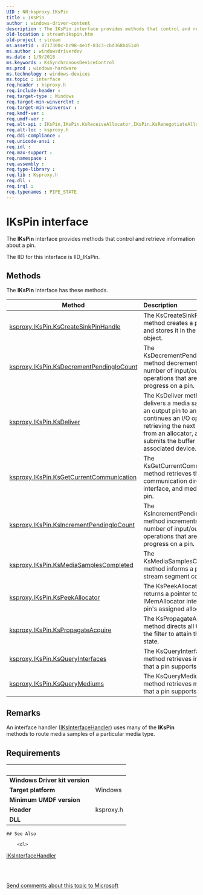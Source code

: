 ```yaml
---
UID : NN:ksproxy.IKsPin
title : IKsPin
author : windows-driver-content
description : The IKsPin interface provides methods that control and retrieve information about a pin.
old-location : stream\ikspin.htm
old-project : stream
ms.assetid : 4717300c-bc98-4e1f-83c3-cbd368b45140
ms.author : windowsdriverdev
ms.date : 1/9/2018
ms.keywords : KsSynchronousDeviceControl
ms.prod : windows-hardware
ms.technology : windows-devices
ms.topic : interface
req.header : ksproxy.h
req.include-header : 
req.target-type : Windows
req.target-min-winverclnt : 
req.target-min-winversvr : 
req.kmdf-ver : 
req.umdf-ver : 
req.alt-api : IKsPin,IKsPin.KsReceiveAllocator,IKsPin.KsRenegotiateAllocator,IKsPin.KsQualityNotify
req.alt-loc : ksproxy.h
req.ddi-compliance : 
req.unicode-ansi : 
req.idl : 
req.max-support : 
req.namespace : 
req.assembly : 
req.type-library : 
req.lib : Ksproxy.h
req.dll : 
req.irql : 
req.typenames : PIPE_STATE
---
```


# IKsPin interface

The <b>IKsPin</b> interface provides methods that control and retrieve information about a pin.

The IID for this interface is IID_IKsPin.

## Methods

<p>The <b>IKsPin</b> interface has these methods.</p>

| Method | Description |
| ---- |:---- |
| [ksproxy.IKsPin.KsCreateSinkPinHandle](nf-ksproxy-ikspin-kscreatesinkpinhandle.md) | The KsCreateSinkPinHandle method creates a pin handle and stores it in the KS pin object. |
| [ksproxy.IKsPin.KsDecrementPendingIoCount](nf-ksproxy-ikspin-ksdecrementpendingiocount.md) | The KsDecrementPendingIoCount method decrements the number of input/output (I/O) operations that are in progress on a pin. |
| [ksproxy.IKsPin.KsDeliver](nf-ksproxy-ikspin-ksdeliver.md) | The KsDeliver method delivers a media sample from an output pin to an input pin, continues an I/O operation by retrieving the next buffer from an allocator, and submits the buffer to the associated device. |
| [ksproxy.IKsPin.KsGetCurrentCommunication](nf-ksproxy-ikspin-ksgetcurrentcommunication.md) | The KsGetCurrentCommunication method retrieves the current communication direction, interface, and medium of a pin. |
| [ksproxy.IKsPin.KsIncrementPendingIoCount](nf-ksproxy-ikspin-ksincrementpendingiocount.md) | The KsIncrementPendingIoCount method increments the number of input/output (I/O) operations that are in progress on a pin. |
| [ksproxy.IKsPin.KsMediaSamplesCompleted](nf-ksproxy-ikspin-ksmediasamplescompleted.md) | The KsMediaSamplesCompleted method informs a pin that a stream segment completed. |
| [ksproxy.IKsPin.KsPeekAllocator](nf-ksproxy-ikspin-kspeekallocator.md) | The KsPeekAllocator method returns a pointer to an IMemAllocator interface for a pin's assigned allocator. |
| [ksproxy.IKsPin.KsPropagateAcquire](nf-ksproxy-ikspin-kspropagateacquire.md) | The KsPropagateAcquire method directs all the pins on the filter to attain the Acquire state. |
| [ksproxy.IKsPin.KsQueryInterfaces](nf-ksproxy-ikspin-ksqueryinterfaces.md) | The KsQueryInterfaces method retrieves interfaces that a pin supports. |
| [ksproxy.IKsPin.KsQueryMediums](nf-ksproxy-ikspin-ksquerymediums.md) | The KsQueryMediums method retrieves mediums that a pin supports. |

## Remarks

An interface handler (<a href="..\ksproxy\nn-ksproxy-iksinterfacehandler.md">IKsInterfaceHandler</a>) uses many of the <b>IKsPin</b> methods to route media samples of a particular media type.

## Requirements
| &nbsp; | &nbsp; |
| ---- |:---- |
| **Windows Driver kit version** |  |
| **Target platform** | Windows |
| **Minimum UMDF version** |  |
| **Header** | ksproxy.h |
| **DLL** |  |

    ## See Also

        <dl>
<dt>
<a href="..\ksproxy\nn-ksproxy-iksinterfacehandler.md">IKsInterfaceHandler</a>
</dt>
</dl>
 

 

<a href="mailto:wsddocfb@microsoft.com?subject=Documentation%20feedback [stream\stream]:%20IKsPin interface%20 RELEASE:%20(1/9/2018)&amp;body=%0A%0APRIVACY STATEMENT%0A%0AWe use your feedback to improve the documentation. We don't use your email address for any other purpose, and we'll remove your email address from our system after the issue that you're reporting is fixed. While we're working to fix this issue, we might send you an email message to ask for more info. Later, we might also send you an email message to let you know that we've addressed your feedback.%0A%0AFor more info about Microsoft's privacy policy, see http://privacy.microsoft.com/en-us/default.aspx." title="Send comments about this topic to Microsoft">Send comments about this topic to Microsoft</a>